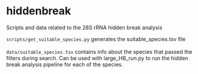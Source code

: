 # hiddenbreak
Scripts and data related to the 28S rRNA hidden break analysis

`scripts/get_suitable_species.py` generates the suitable_species.tsv file
<br>
<br>
`data/suitable_species.tsv` contains info about the species that passed the filters during search. Can be used with large_HB_run.py to run the hidden break analysis pipeline for each of the species.
